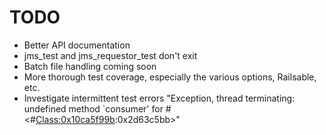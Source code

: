 TODO
========

 * Better API documentation
 * jms_test and jms_requestor_test don't exit
 * Batch file handling coming soon
 * More thorough test coverage, especially the various options, Railsable, etc.
 * Investigate intermittent test errors "Exception, thread terminating: undefined method `consumer' for #<#<Class:0x10ca5f99b>:0x2d63c5bb>"
